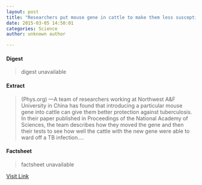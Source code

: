 ```yaml
---
layout: post
title: "Researchers put mouse gene in cattle to make them less susceptible to TB"
date: 2015-03-05 14:50:01
categories: Science
author: unknown author

---
```



#### Digest
>digest unavailable

#### Extract
>(Phys.org) —A team of researchers working at Northwest A&F University in China has found that introducing a particular mouse gene into cattle can give them better protection against tuberculosis. In their paper published in Proceedings of the National Academy of Sciences, the team describes how they moved the gene and then their tests to see how well the cattle with the new gene were able to ward off a TB infection....

#### Factsheet
>factsheet unavailable

[Visit Link](http://phys.org/news344769616.html)


